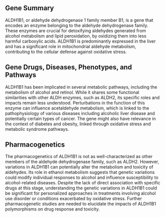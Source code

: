 ## Gene Summary
ALDH1B1, or aldehyde dehydrogenase 1 family member B1, is a gene that encodes an enzyme belonging to the aldehyde dehydrogenase family. These enzymes are crucial for detoxifying aldehydes generated from alcohol metabolism and lipid peroxidation, by oxidizing them into less harmful carboxylic acids. ALDH1B1 is predominantly expressed in the liver and has a significant role in mitochondrial aldehyde metabolism, contributing to the cellular defense against oxidative stress.

## Gene Drugs, Diseases, Phenotypes, and Pathways
ALDH1B1 has been implicated in several metabolic pathways, including the metabolism of alcohol and retinol. While it shares some functional similarities with other ALDH enzymes, such as ALDH2, its specific roles and impacts remain less understood. Perturbations in the function of this enzyme can influence acetaldehyde metabolism, which is linked to the pathophysiology of various diseases including alcoholic liver disease and potentially certain types of cancer. The gene might also have relevance in the context of diabetes and obesity, linked through oxidative stress and metabolic syndrome pathways.

## Pharmacogenetics
The pharmacogenetics of ALDH1B1 is not as well-characterized as other members of the aldehyde dehydrogenase family, such as ALDH2. However, variations in ALDH1B1 can potentially alter the metabolism and toxicity of aldehydes. Its role in ethanol metabolism suggests that genetic variations could modify individual responses to alcohol and influence susceptibility to alcohol-related diseases. Despite the lack of direct association with specific drugs at this stage, understanding the genetic variations in ALDH1B1 could be significant for personalized approaches in treatments involving alcohol use disorder or conditions exacerbated by oxidative stress. Further pharmacogenetic studies are needed to elucidate the impacts of ALDH1B1 polymorphisms on drug response and toxicity.